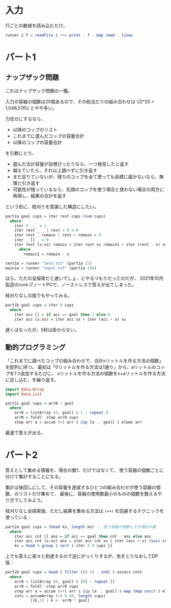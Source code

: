 # 入力

行ごとの数値を読み込むだけ。

```haskell
runner i f = readFile i >>= print . f . map read . lines
```

# パート1

## ナップザック問題

これはナップザック問題の一種。

入力の容器の個数は20個あるので、その総当たりの組み合わせは \\(2^20 = 1,048,576\\) とやや多い。

力任せにするなら、

- 以降のコップのリスト
- これまでに選んだコップの容量合計
- 以降のコップの容量合計

を引数にとり、

- 選んだ合計容量が目標ぴったりなら、一つ発見したと返す
- 越えていたら、それ以上調べずに引き返す
- まだ足りていないが、残りのコップを全て使っても目標に届かないなら、無理と引き返す
- 可能性が残っているなら、先頭のコップを使う場合と使わない場合の両方に再帰し、結果の合計を返す

という形に、枝刈りを意識した構造にしたい。

```haskell
part1a goal cups = iter rest cups (sum cups)
  where
    iter 0 _ _ = 1
    iter rest _ _ | rest < 0 = 0
    iter rest _ remain | rest > remain = 0
    iter _ [] _ = 0
    iter rest (x:xs) remain = iter rest xs remain1 + iter (rest - x) xs remain1
      where
        remain1 = remain - x

test1a = runner "test.txt" (part1a 25)
main1a = runner "input.txt" (part1a 150)
```

ほら、ただの全探索だと遅いでしょ、とやるつもりだったのだが、
2021年10月製造のcore i7ノートPCで、ノーストレスで答えが出てしまった。

枝刈りなしの版でもやってみる。

```haskell
part1b goal cups = iter 0 cups
  where
    iter acc [] = if acc == goal then 1 else 0
    iter acc (x:xs) = iter acc xs + iter (acc + x) xs
```

遅くはなったが、5秒は掛からない。

## 動的プログラミング

「これまでに調べたコップの組み合わせで、合計xリットルを作る方法の個数」を配列に持つ。
最初は「0リットルを作る方法は1通り」から、aリットルのコップを1つ追加するたびに、
xリットルを作る方法の個数をx+aリットルを作る方法に足し込む、を繰り返す。

```haskell
import Data.Array
import Data.List

part1c goal cups = arrN ! goal
  where
    arr0 = listArray (0, goal) $ 1 : repeat 0
    arrN = foldl' step arr0 cups
    step arr a = accum (+) arr $ zip [a .. goal] $ elems arr
```

最速で答えが出る。

# パート2

答えとして集める情報を、場合の数1、だけではなくて、
使う容器の個数ごとに分けて集計することになる。

集計は後回しにして、その容量を達成するひとつの組み合わせが使う容器の個数、のリストだけ集めて、
最後に、容器の使用数最小のものの個数を数えるやり方でしてみよう。

枝刈りなし全探索版、ただし結果を集める方法は `(++)` を回避するテクニックを使っている：

```haskell
part2a goal cups = (head ks, length ks) -- 使う容器の個数とその場合の数
  where
    iter acc cnt [] ans = if acc == goal then cnt : ans else ans
    iter acc cnt (x:xs) ans = iter acc cnt xs $ iter (acc + x) (succ cnt) xs ans
    ks = head $ group $ sort $ iter 0 0 cups []
```

上でも答えに易々と到達するので逆にがっくりするが、気をとりなおしてDP版：

```haskell
part2b goal cups = head $ filter ((0 <) . snd) $ assocs cnts
  where
    arr0 = listArray (0, goal) $ [0] : repeat []
    arrN = foldl' step arr0 cups
    step arr a = accum (++) arr $ zip [a .. goal] $ map (map succ) $ elems arr
    cnts = accumArray (+) 0 (0, length cups)
           [(k,1) | k <- arrN ! goal]
```
